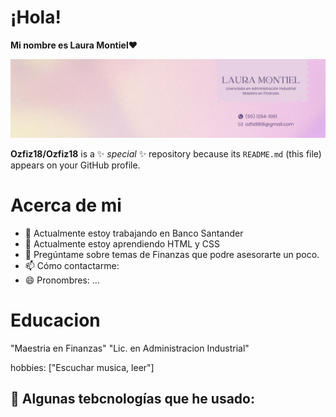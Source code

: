 
# **¡Hola!**

**Mi nombre es Laura Montiel**❤️

![header](/LauraMontiel.png)

**Ozfiz18/Ozfiz18** is a ✨ _special_ ✨ repository because its `README.md` (this file) appears on your GitHub profile.

# **Acerca de mi**

- 🔭 Actualmente estoy trabajando en Banco Santander
- 🌱 Actualmente estoy aprendiendo HTML y CSS
- 💬 Pregúntame sobre temas de Finanzas que podre asesorarte un poco.
- 📫 Cómo contactarme: 
- 😄 Pronombres: ...

# **Educacion**

  "Maestria en Finanzas"
  "Lic. en Administracion Industrial"

  hobbies: ["Escuchar musica, leer"]

 ## 🎯 **Algunas tebcnologías que he usado:**
